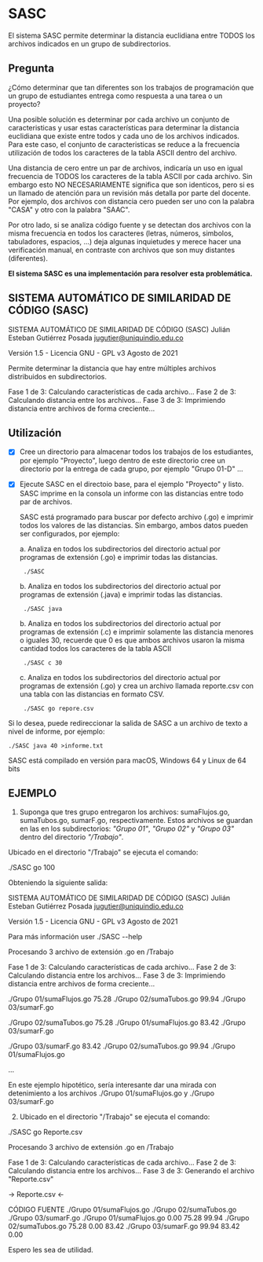 # SASC
El sistema SASC permite determinar la distancia euclidiana entre TODOS los archivos indicados en un grupo de subdirectorios.

Pregunta 
--------

¿Cómo determinar que tan diferentes son los trabajos de programación que un grupo de estudiantes entrega como respuesta a una tarea o un proyecto?

Una posible solución es determinar por cada archivo un conjunto de caracteristicas y usar estas características para determinar la distancia euclidiana que existe entre todos y cada uno de los archivos indicados. Para este caso, el conjunto de caracteristicas se reduce a la frecuencia utilización de todos los caracteres de la tabla ASCII dentro del archivo.

Una distancia de cero entre un par de archivos, indicaría un uso en igual frecuencia de TODOS los caracteres de la tabla ASCII por cada archivo. Sin embargo esto NO NECESARIAMENTE significa que son identicos, pero si es un llamado de atención para un revisión más detalla por parte del docente. Por ejemplo, dos archivos con distancia cero pueden ser uno con la palabra "CASA" y otro con la palabra "SAAC".

Por otro lado, si se analiza código fuente y se detectan dos archivos con la misma frecuencia en todos los caracteres (letras, números, simbolos, tabuladores, espacios, ...) deja algunas inquietudes y merece hacer una verificación manual, en contraste con archivos que son muy distantes (diferentes).


**El sistema SASC es una implementación para resolver esta problemática.**


SISTEMA AUTOMÁTICO DE SIMILARIDAD DE CÓDIGO (SASC)
--------------------------------------------------
SISTEMA AUTOMÁTICO DE SIMILARIDAD DE CÓDIGO (SASC)
Julián Esteban Gutiérrez Posada
jugutier@uniquindio.edu.co

Versión 1.5 - Licencia GNU - GPL v3
Agosto de 2021

Permite determinar la distancia que hay entre múltiples archivos distribuidos en subdirectorios.

Fase 1 de 3: Calculando características de cada archivo...
Fase 2 de 3: Calculando distancia entre los archivos...
Fase 3 de 3: Imprimiendo distancia entre archivos de forma creciente...


Utilización
-----------

- [x] Cree un directorio para almacenar todos los trabajos de los estudiantes, por ejemplo "Proyecto", luego dentro de este directorio cree un directorio por la entrega de cada grupo, por ejemplo "Grupo 01-D" ...

- [x] Ejecute SASC en el directoio base, para el ejemplo "Proyecto" y listo. 
   SASC imprime en la consola un informe con las distancias entre todo par de archivos.

   SASC está programado para buscar por defecto archivo (.go) e imprimir todos los valores de las distancias. Sin embargo, ambos datos pueden ser configurados, por ejemplo:

    a. Analiza en todos los subdirectorios del directorio actual por programas de extensión (.go) e 
       imprimir todas las distancias.

       ./SASC 

    b. Analiza en todos los subdirectorios del directorio actual por programas de extensión (.java) e 
       imprimir todas las distancias.

       ./SASC java

    b. Analiza en todos los subdirectorios del directorio actual por programas de extensión (.c) e 
       imprimir solamente las distancia menores o iguales 30, recuerde que 0 es que ambos archivos usaron la misma cantidad todos los caracteres de la tabla ASCII

       ./SASC c 30
       
    c. Analiza en todos los subdirectorios del directorio actual por programas de extensión (.go) y 
       crea un archivo llamada reporte.csv con una tabla con las distancias en formato CSV.

       ./SASC go repore.csv


Si lo desea, puede redireccionar la salida de SASC a un archivo de texto a nivel de informe, por ejemplo:

    ./SASC java 40 >informe.txt

SASC está compilado en versión para macOS, Windows 64 y Linux de 64 bits


EJEMPLO
-------

1) Suponga que tres grupo entregaron los archivos: sumaFlujos.go, sumaTubos.go, sumarF.go, respectivamente. Estos archivos se guardan en las en los subdirectorios: *"Grupo 01"*, *"Grupo 02"* y *"Grupo 03"* dentro del directorio *"/Trabajo"*. 

Ubicado en el directorio "/Trabajo" se ejecuta el comando:

./SASC go 100

Obteniendo la siguiente salida:

SISTEMA AUTOMÁTICO DE SIMILARIDAD DE CÓDIGO (SASC)
Julián Esteban Gutiérrez Posada
jugutier@uniquindio.edu.co

Versión 1.5 - Licencia GNU - GPL v3
Agosto de 2021

Para más información user ./SASC --help

Procesando 3 archivo de extensión .go en /Trabajo

Fase 1 de 3: Calculando características de cada archivo...
Fase 2 de 3: Calculando distancia entre los archivos...
Fase 3 de 3: Imprimiendo distancia entre archivos de forma creciente...

./Grupo 01/sumaFlujos.go
	   75.28 ./Grupo 02/sumaTubos.go
	   99.94 ./Grupo 03/sumarF.go

./Grupo 02/sumaTubos.go
	   75.28 ./Grupo 01/sumaFlujos.go
	   83.42 ./Grupo 03/sumarF.go

./Grupo 03/sumarF.go
	   83.42 ./Grupo 02/sumaTubos.go
	   99.94 ./Grupo 01/sumaFlujos.go

...

En este ejemplo hipotético, sería interesante dar una mirada con detenimiento a los archivos
./Grupo 01/sumaFlujos.go y ./Grupo 03/sumarF.go


2) Ubicado en el directorio "/Trabajo" se ejecuta el comando:

./SASC go Reporte.csv

Procesando 3 archivo de extensión .go en /Trabajo

Fase 1 de 3: Calculando características de cada archivo...
Fase 2 de 3: Calculando distancia entre los archivos...
Fase 3 de 3: Generando el archivo "Reporte.csv"

-> Reporte.csv <-

CÓDIGO FUENTE       	./Grupo 01/sumaFlujos.go    ./Grupo 02/sumaTubos.go    ./Grupo 03/sumarF.go
./Grupo 01/sumaFlujos.go      	 0.00          	        75.28             	99.94
./Grupo 02/sumaTubos.go       	75.28           	 0.00             	83.42
./Grupo 03/sumarF.go          	99.94                 	83.42              	 0.00      



Espero les sea de utilidad.


